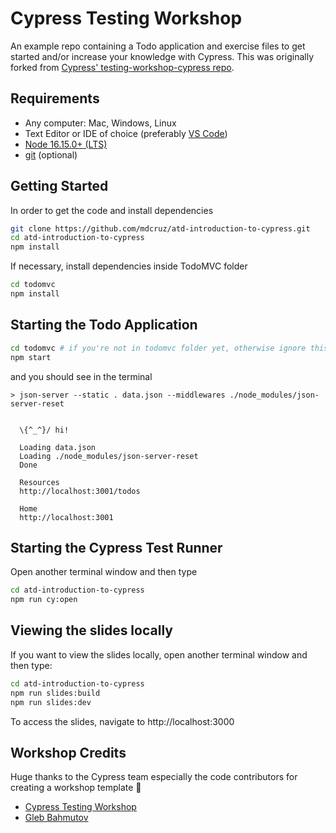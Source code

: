 # Cypress Testing Workshop

An example repo containing a Todo application and exercise files to get started and/or increase your knowledge with Cypress. This was originally forked from [Cypress' testing-workshop-cypress repo](https://github.com/cypress-io/testing-workshop-cypress).

## Requirements

- Any computer: Mac, Windows, Linux
- Text Editor or IDE of choice (preferably [VS Code](https://code.visualstudio.com/download))
- [Node 16.15.0+ (LTS)](https://nodejs.org/)
- [git](https://git-scm.com) (optional)

## Getting Started

In order to get the code and install dependencies

```bash
git clone https://github.com/mdcruz/atd-introduction-to-cypress.git
cd atd-introduction-to-cypress
npm install
```

If necessary, install dependencies inside TodoMVC folder

```bash
cd todomvc
npm install
```

## Starting the Todo Application

```bash
cd todomvc # if you're not in todomvc folder yet, otherwise ignore this
npm start
```

and you should see in the terminal

```text
> json-server --static . data.json --middlewares ./node_modules/json-server-reset


  \{^_^}/ hi!

  Loading data.json
  Loading ./node_modules/json-server-reset
  Done

  Resources
  http://localhost:3001/todos

  Home
  http://localhost:3001
```

## Starting the Cypress Test Runner

Open another terminal window and then type

```bash
cd atd-introduction-to-cypress
npm run cy:open
```

## Viewing the slides locally

If you want to view the slides locally, open another terminal window and then type:

```bash
cd atd-introduction-to-cypress
npm run slides:build
npm run slides:dev
```

To access the slides, navigate to http://localhost:3000

## Workshop Credits

Huge thanks to the Cypress team especially the code contributors for creating a workshop template 🎉

- [Cypress Testing Workshop](https://github.com/cypress-io/testing-workshop-cypress)
- [Gleb Bahmutov](https://twitter.com/bahmutov)
